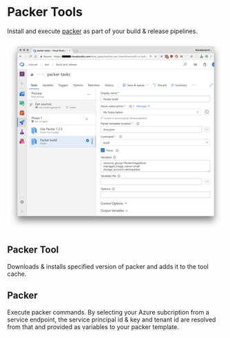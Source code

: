 # Packer Tools

Install and execute [packer](https://packer.io) as part of your build & release pipelines.

![preview](screenshots/preview.png)

## Packer Tool

Downloads & installs specified version of packer and adds it to the tool cache.

## Packer

Execute packer commands. By selecting your Azure subcription from a service endpoint, the service principal id & key and tenant id are resolved from that and provided as variables to your packer template.